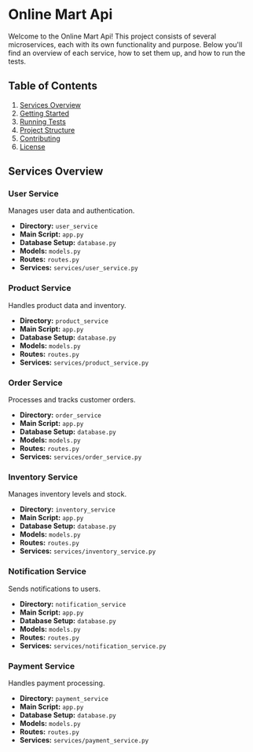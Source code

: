 # Online Mart Api

Welcome to the Online Mart Api! This project consists of several microservices, each with its own functionality and purpose. Below you'll find an overview of each service, how to set them up, and how to run the tests.

## Table of Contents

1. [Services Overview](#services-overview)
2. [Getting Started](#getting-started)
3. [Running Tests](#running-tests)
4. [Project Structure](#project-structure)
5. [Contributing](#contributing)
6. [License](#license)

## Services Overview

### User Service

Manages user data and authentication.

- **Directory:** `user_service`
- **Main Script:** `app.py`
- **Database Setup:** `database.py`
- **Models:** `models.py`
- **Routes:** `routes.py`
- **Services:** `services/user_service.py`

### Product Service

Handles product data and inventory.

- **Directory:** `product_service`
- **Main Script:** `app.py`
- **Database Setup:** `database.py`
- **Models:** `models.py`
- **Routes:** `routes.py`
- **Services:** `services/product_service.py`

### Order Service

Processes and tracks customer orders.

- **Directory:** `order_service`
- **Main Script:** `app.py`
- **Database Setup:** `database.py`
- **Models:** `models.py`
- **Routes:** `routes.py`
- **Services:** `services/order_service.py`

### Inventory Service

Manages inventory levels and stock.

- **Directory:** `inventory_service`
- **Main Script:** `app.py`
- **Database Setup:** `database.py`
- **Models:** `models.py`
- **Routes:** `routes.py`
- **Services:** `services/inventory_service.py`

### Notification Service

Sends notifications to users.

- **Directory:** `notification_service`
- **Main Script:** `app.py`
- **Database Setup:** `database.py`
- **Models:** `models.py`
- **Routes:** `routes.py`
- **Services:** `services/notification_service.py`

### Payment Service

Handles payment processing.

- **Directory:** `payment_service`
- **Main Script:** `app.py`
- **Database Setup:** `database.py`
- **Models:** `models.py`
- **Routes:** `routes.py`
- **Services:** `services/payment_service.py`
